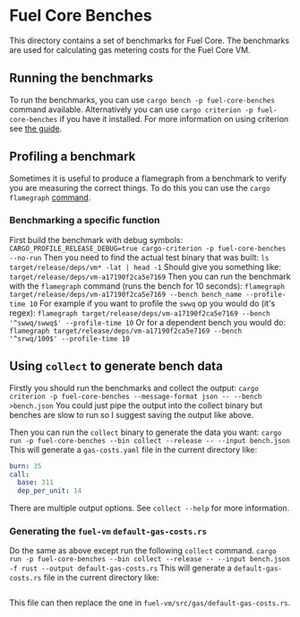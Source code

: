 # Fuel Core Benches
This directory contains a set of benchmarks for Fuel Core. The benchmarks are
used for calculating gas metering costs for the Fuel Core VM.

## Running the benchmarks
To run the benchmarks, you can use `cargo bench -p fuel-core-benches` command available.
Alternatively you can use `cargo criterion -p fuel-core-benches` if you have it installed.
For more information on using criterion see [the guide](https://bheisler.github.io/criterion.rs/book/).

## Profiling a benchmark
Sometimes it is useful to produce a flamegraph from a benchmark to verify
you are measuring the correct things.
To do this you can use the `cargo flamegraph` [command](https://github.com/flamegraph-rs/flamegraph).

### Benchmarking a specific function
First build the benchmark with debug symbols:
`CARGO_PROFILE_RELEASE_DEBUG=true cargo-criterion -p fuel-core-benches --no-run`
Then you need to find the actual test binary that was built:
`ls target/release/deps/vm* -lat | head -1`
Should give you something like:
`target/release/deps/vm-a17190f2ca5e7169`
Then you can run the benchmark with the `flamegraph` command (runs the bench for 10 seconds):
`flamegraph target/release/deps/vm-a17190f2ca5e7169 --bench bench_name --profile-time 10`
For example if you want to profile the `swwq` op you would do (it's regex):
`flamegraph target/release/deps/vm-a17190f2ca5e7169 --bench '^swwq/swwq$' --profile-time 10`
Or for a dependent bench you would do:
`flamegraph target/release/deps/vm-a17190f2ca5e7169 --bench '^srwq/100$' --profile-time 10`

## Using `collect` to generate bench data
Firstly you should run the benchmarks and collect the output:
`cargo criterion -p fuel-core-benches --message-format json -- --bench >bench.json`
You could just pipe the output into the collect binary but benches are slow to run
so I suggest saving the output like above.

Then you can run the `collect` binary to generate the data you want:
`cargo run -p fuel-core-benches --bin collect --release -- --input bench.json`
This will generate a `gas-costs.yaml` file in the current directory like:
```yaml
burn: 35
call:
  base: 311
  dep_per_unit: 14
```
There are multiple output options. See `collect --help` for more information.

### Generating the `fuel-vm` `default-gas-costs.rs`
Do the same as above except run the following `collect` command.
`cargo run -p fuel-core-benches --bin collect --release -- --input bench.json -f rust --output default-gas-costs.rs`
This will generate a `default-gas-costs.rs` file in the current directory like:
```rust
```

This file can then replace the one in `fuel-vm/src/gas/default-gas-costs.rs`.